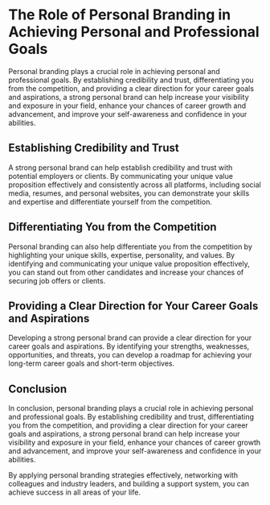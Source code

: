 The Role of Personal Branding in Achieving Personal and Professional Goals
====================================================================================================================================================

Personal branding plays a crucial role in achieving personal and professional goals. By establishing credibility and trust, differentiating you from the competition, and providing a clear direction for your career goals and aspirations, a strong personal brand can help increase your visibility and exposure in your field, enhance your chances of career growth and advancement, and improve your self-awareness and confidence in your abilities.

Establishing Credibility and Trust
----------------------------------

A strong personal brand can help establish credibility and trust with potential employers or clients. By communicating your unique value proposition effectively and consistently across all platforms, including social media, resumes, and personal websites, you can demonstrate your skills and expertise and differentiate yourself from the competition.

Differentiating You from the Competition
----------------------------------------

Personal branding can also help differentiate you from the competition by highlighting your unique skills, expertise, personality, and values. By identifying and communicating your unique value proposition effectively, you can stand out from other candidates and increase your chances of securing job offers or clients.

Providing a Clear Direction for Your Career Goals and Aspirations
-----------------------------------------------------------------

Developing a strong personal brand can provide a clear direction for your career goals and aspirations. By identifying your strengths, weaknesses, opportunities, and threats, you can develop a roadmap for achieving your long-term career goals and short-term objectives.

Conclusion
----------

In conclusion, personal branding plays a crucial role in achieving personal and professional goals. By establishing credibility and trust, differentiating you from the competition, and providing a clear direction for your career goals and aspirations, a strong personal brand can help increase your visibility and exposure in your field, enhance your chances of career growth and advancement, and improve your self-awareness and confidence in your abilities.

By applying personal branding strategies effectively, networking with colleagues and industry leaders, and building a support system, you can achieve success in all areas of your life.

